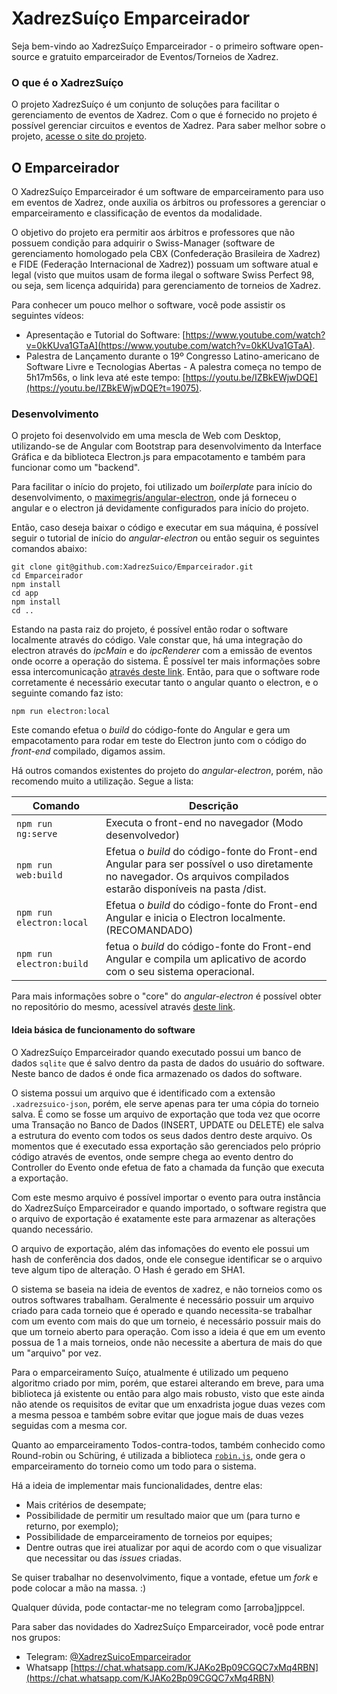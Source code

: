 # XadrezSuíço Emparceirador

Seja bem-vindo ao XadrezSuíço Emparceirador - o primeiro software open-source e gratuito emparceirador de Eventos/Torneios de Xadrez.

### O que é o XadrezSuíço
O projeto XadrezSuíço é um conjunto de soluções para facilitar o gerenciamento de eventos de Xadrez. Com o que é fornecido no projeto é possível gerenciar circuitos e eventos de Xadrez. Para saber melhor sobre o projeto, [acesse o site do projeto](http://xadrezsuico.github.io).

## O Emparceirador
O XadrezSuíço Emparceirador é um software de emparceiramento para uso em eventos de Xadrez, onde auxilia os árbitros ou professores a gerenciar o emparceiramento e classificação de eventos da modalidade.

O objetivo do projeto era permitir aos árbitros e professores que não possuem condição para adquirir o Swiss-Manager (software de gerenciamento homologado pela CBX (Confederação Brasileira de Xadrez) e FIDE (Federação Internacional de Xadrez)) possuam um software atual e legal (visto que muitos usam de forma ilegal o software Swiss Perfect 98, ou seja, sem licença adquirida) para gerenciamento de torneios de Xadrez.

Para conhecer um pouco melhor o software, você pode assistir os seguintes vídeos:
- Apresentação e Tutorial do Software: [https://www.youtube.com/watch?v=0kKUva1GTaA](https://www.youtube.com/watch?v=0kKUva1GTaA).
- Palestra de Lançamento durante o 19º Congresso Latino-americano de Software Livre e Tecnologias Abertas - A palestra começa no tempo de 5h17m56s, o link leva até este tempo: [https://youtu.be/IZBkEWjwDQE](https://youtu.be/IZBkEWjwDQE?t=19075).

### Desenvolvimento
O projeto foi desenvolvido em uma mescla de Web com Desktop, utilizando-se de Angular com Bootstrap para desenvolvimento da Interface Gráfica e da biblioteca Electron.js para empacotamento e também para funcionar como um "backend".

Para facilitar o início do projeto, foi utilizado um _boilerplate_ para início do desenvolvimento, o [maximegris/angular-electron](https://github.com/maximegris/angular-electron), onde já forneceu o angular e o electron já devidamente configurados para início do projeto.

Então, caso deseja baixar o código e executar em sua máquina, é possível seguir o tutorial de início do _angular-electron_ ou então seguir os seguintes comandos abaixo:

    git clone git@github.com:XadrezSuico/Emparceirador.git
    cd Emparceirador
    npm install
    cd app
    npm install
    cd ..

Estando na pasta raiz do projeto, é possível então rodar o software localmente através do código. Vale constar que, há uma integração do electron através do _ipcMain_ e do _ipcRenderer_ com a emissão de eventos onde ocorre a operação do sistema. É possível ter mais informações sobre essa intercomunicação [através deste link](https://www.electronjs.org/docs/latest/tutorial/ipc).
Então, para que o software rode corretamente é necessário executar tanto o angular quanto o electron, e o seguinte comando faz isto:

    npm run electron:local

Este comando efetua o _build_ do código-fonte do Angular e gera um empacotamento para rodar em teste do Electron junto com o código do _front-end_ compilado, digamos assim.

Há outros comandos existentes do projeto do _angular-electron_, porém, não recomendo muito a utilização. Segue a lista:

| Comando                  | Descrição                                                                                           |
|--------------------------|-------------------------------------------------------------------------------------------------------|
| `npm run ng:serve`       | Executa o front-end no navegador (Modo desenvolvedor)                                                         |
| `npm run web:build`      | Efetua o _build_ do código-fonte do Front-end Angular para ser possível o uso diretamente no navegador. Os arquivos compilados estarão disponíveis na pasta /dist. |
| `npm run electron:local` | Efetua o _build_ do código-fonte do Front-end Angular e inicia o Electron localmente. (RECOMANDADO)                                                    |
| `npm run electron:build` | fetua o _build_ do código-fonte do Front-end Angular e compila um aplicativo de acordo com o seu sistema operacional.                  |

Para mais informações sobre o "core" do _angular-electron_ é possível obter no repositório do mesmo, acessível através [deste link](https://github.com/maximegris/angular-electron).

#### Ideia básica de funcionamento do software
O XadrezSuíço Emparceirador quando executado possui um banco de dados `sqlite` que é salvo dentro da pasta de dados do usuário do software. Neste banco de dados é onde fica armazenado os dados do software. 

O sistema possui um arquivo que é identificado com a extensão `.xadrezsuico-json`, porém, ele serve apenas para ter uma cópia do torneio salva. É como se fosse um arquivo de exportação que toda vez que ocorre uma Transação no Banco de Dados (INSERT, UPDATE ou DELETE) ele salva a estrutura do evento com todos os seus dados dentro deste arquivo. Os momentos que é executado essa exportação são gerenciados pelo próprio código através de eventos, onde sempre chega ao evento dentro do Controller do Evento onde efetua de fato a chamada da função que executa a exportação.

Com este mesmo arquivo é possível importar o evento para outra instância do XadrezSuíço Emparceirador e quando importado, o software registra que o arquivo de exportação é exatamente este para armazenar as alterações quando necessário.

O arquivo de exportação, além das infomações do evento ele possui um hash de conferência dos dados, onde ele consegue identificar se o arquivo teve algum tipo de alteração. O Hash é gerado em SHA1.

O sistema se baseia na ideia de eventos de xadrez, e não torneios como os outros softwares trabalham. Geralmente é necessário possuir um arquivo criado para cada torneio que é operado e quando necessita-se trabalhar com um evento com mais do que um torneio, é necessário possuir mais do que um torneio aberto para operação. Com isso a ideia é que em um evento possua de 1 a mais torneios, onde não necessite a abertura de mais do que um "arquivo" por vez.

Para o emparceiramento Suíço, atualmente é utilizado um pequeno algoritmo criado por mim, porém, que estarei alterando em breve, para uma biblioteca já existente ou então para algo mais robusto, visto que este ainda não atende os requisitos de evitar que um enxadrista jogue duas vezes com a mesma pessoa e também sobre evitar que jogue mais de duas vezes seguidas com a mesma cor.

Quanto ao emparceiramento Todos-contra-todos, também conhecido como Round-robin ou Schüring, é utilizada a biblioteca [`robin.js`](https://github.com/pensierinmusica/robin-js), onde gera o emparceiramento do torneio como um todo para o sistema.

Há a ideia de implementar mais funcionalidades, dentre elas:
- Mais critérios de desempate;
- Possibilidade de permitir um resultado maior que um (para turno e returno, por exemplo);
- Possibilidade de emparceiramento de torneios por equipes;
- Dentre outras que irei atualizar por aqui de acordo com o que visualizar que necessitar ou das _issues_ criadas.

Se quiser trabalhar no desenvolvimento, fique a vontade, efetue um _fork_ e pode colocar a mão na massa. :)

Qualquer dúvida, pode contactar-me no telegram como [arroba]jppcel.

Para saber das novidades do XadrezSuíço Emparceirador, você pode entrar nos grupos:

- Telegram: [@XadrezSuicoEmparceirador](https://t.me/+z4yuiwIuSt9hNjlh)
- Whatsapp [https://chat.whatsapp.com/KJAKo2Bp09CGQC7xMq4RBN](https://chat.whatsapp.com/KJAKo2Bp09CGQC7xMq4RBN)
